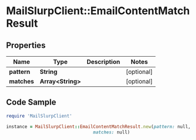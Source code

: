 # MailSlurpClient::EmailContentMatchResult

## Properties

Name | Type | Description | Notes
------------ | ------------- | ------------- | -------------
**pattern** | **String** |  | [optional] 
**matches** | **Array&lt;String&gt;** |  | [optional] 

## Code Sample

```ruby
require 'MailSlurpClient'

instance = MailSlurpClient::EmailContentMatchResult.new(pattern: null,
                                 matches: null)
```


